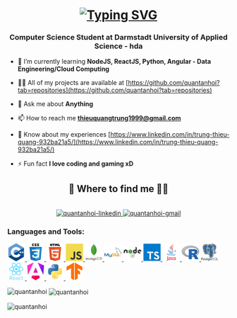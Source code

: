 <h1 align="center">
    <a href="https://git.io/typing-svg"><img src="https://readme-typing-svg.herokuapp.com?font=Fira+Code&size=24&pause=1000&center=true&vCenter=true&width=435&lines=Hey+there%2C+I'm+Trung+%F0%9F%91%8B" alt="Typing SVG" /></a>
</h1>
<h3 align="center">Computer Science Student at Darmstadt University of Applied Science - hda</h3>

- 🌱 I’m currently learning **NodeJS, ReactJS, Python, Angular - Data Engineering/Cloud Computing**

- 👨‍💻 All of my projects are available at [https://github.com/quantanhoi?tab=repositories](https://github.com/quantanhoi?tab=repositories)

- 💬 Ask me about **Anything**

- 📫 How to reach me **thieuquangtrung1999@gmail.com**

- 📄 Know about my experiences [https://www.linkedin.com/in/trung-thieu-quang-932ba21a5/](https://www.linkedin.com/in/trung-thieu-quang-932ba21a5/)

- ⚡ Fun fact **I love coding and gaming xD**

<h2 align="center">👾 Where to find me 👨‍💻</h2>

<br>
<!-- https://icons8.com -->
<div align="center">
  <a href="https://www.linkedin.com/in/trung-thieu-quang-932ba21a5//" target="blank">
    <img src="https://img.icons8.com/bubbles/100/000000/linkedin.png" alt="quantanhoi-linkedin" />
  </a>
  <a href="mailto:thieuquangtrung1999@gmail.com" target="top">
    <img src="https://img.icons8.com/bubbles/100/000000/apple-mail.png" alt="quantanhoi-gmail" />
  </a>
</div>

<h3 align="left">Languages and Tools:</h3>
<p align="left">
  <a href="https://www.w3schools.com/cpp/" target="_blank" rel="noreferrer">
    <img src="https://raw.githubusercontent.com/devicons/devicon/master/icons/cplusplus/cplusplus-original.svg" alt="cplusplus" width="40" height="40"/>
  </a>
  <a href="https://www.w3schools.com/css/" target="_blank" rel="noreferrer">
    <img src="https://raw.githubusercontent.com/devicons/devicon/master/icons/css3/css3-original-wordmark.svg" alt="css3" width="40" height="40"/>
  </a>
  <a href="https://www.w3.org/html/" target="_blank" rel="noreferrer">
    <img src="https://raw.githubusercontent.com/devicons/devicon/master/icons/html5/html5-original-wordmark.svg" alt="html5" width="40" height="40"/>
  </a>
  <a href="https://developer.mozilla.org/en-US/docs/Web/JavaScript" target="_blank" rel="noreferrer">
    <img src="https://raw.githubusercontent.com/devicons/devicon/master/icons/javascript/javascript-original.svg" alt="javascript" width="40" height="40"/>
  </a>
  <a href="https://www.mongodb.com/" target="_blank" rel="noreferrer">
    <img src="https://raw.githubusercontent.com/devicons/devicon/master/icons/mongodb/mongodb-original-wordmark.svg" alt="mongodb" width="40" height="40"/>
  </a>
  <a href="https://www.mysql.com/" target="_blank" rel="noreferrer">
    <img src="https://raw.githubusercontent.com/devicons/devicon/master/icons/mysql/mysql-original-wordmark.svg" alt="mysql" width="40" height="40"/>
  </a>
  <a href="https://nodejs.org" target="_blank" rel="noreferrer">
    <img src="https://raw.githubusercontent.com/devicons/devicon/master/icons/nodejs/nodejs-original-wordmark.svg" alt="nodejs" width="40" height="40"/>
  </a>
  <a href="https://www.typescriptlang.org/" target="_blank" rel="noreferrer">
    <img src="https://raw.githubusercontent.com/devicons/devicon/master/icons/typescript/typescript-original.svg" alt="typescript" width="40" height="40"/>
  </a>
  <a href="https://www.java.com/de/" target="_blank" rel="noreferrer">
    <img src="https://raw.githubusercontent.com/devicons/devicon/master/icons/java/java-original-wordmark.svg" alt="Java" width="40" height="40"/>
  </a>
  <a href="https://www.r-project.org/" target="_blank" rel="noreferrer">
    <img src="https://raw.githubusercontent.com/devicons/devicon/master/icons/r/r-original.svg" alt="typescript" width="40" height="40"/>
  </a>
  <a href="https://www.postgresql.org" target="_blank" rel="noreferrer">
    <img src="https://raw.githubusercontent.com/devicons/devicon/master/icons/postgresql/postgresql-original-wordmark.svg" alt="postgresql" width="40" height="40"/>
  </a>
  <a href="https://reactjs.org/" target="_blank" rel="noreferrer">
    <img src="https://raw.githubusercontent.com/devicons/devicon/master/icons/react/react-original-wordmark.svg" alt="react" width="40" height="40"/>
  </a>
  <a href="https://angular.dev/" target="_blank" rel="noreferrer">
    <img src="https://raw.githubusercontent.com/devicons/devicon/master/icons/angular/angular-original.svg" alt="react" width="40" height="40"/>
  </a>
  <a href="https://www.python.org/" target="_blank" rel="noreferrer">
    <img src="https://raw.githubusercontent.com/devicons/devicon/master/icons/python/python-original.svg" alt="python" width="40" height="40"/>
  </a>
  <a href="https://www.tensorflow.org/" target="_blank" rel="noreferrer">
    <img src="https://raw.githubusercontent.com/devicons/devicon/master/icons/tensorflow/tensorflow-original.svg" alt="tensorflow" width="40" height="40"/>
  </a>
</p>

<p><img align="left" src="https://github-readme-stats.vercel.app/api/top-langs?username=quantanhoi&show_icons=true&locale=en&layout=compact" alt="quantanhoi" /></p>

<p>&nbsp;<img align="center" src="https://github-readme-stats.vercel.app/api?username=quantanhoi&show_icons=true&locale=en" alt="quantanhoi" /></p>

<p><img align="center" src="https://github-readme-streak-stats.herokuapp.com/?user=quantanhoi&" alt="quantanhoi" /></p>
